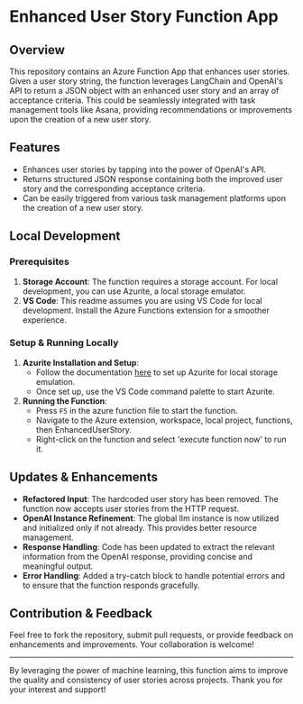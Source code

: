 # Enhanced User Story Function App

## Overview
This repository contains an Azure Function App that enhances user stories. Given a user story string, the function leverages LangChain and OpenAI's API to return a JSON object with an enhanced user story and an array of acceptance criteria. This could be seamlessly integrated with task management tools like Asana, providing recommendations or improvements upon the creation of a new user story.

## Features
- Enhances user stories by tapping into the power of OpenAI's API.
- Returns structured JSON response containing both the improved user story and the corresponding acceptance criteria.
- Can be easily triggered from various task management platforms upon the creation of a new user story.

## Local Development

### Prerequisites

1. **Storage Account**: The function requires a storage account. For local development, you can use Azurite, a local storage emulator.
2. **VS Code**: This readme assumes you are using VS Code for local development. Install the Azure Functions extension for a smoother experience.

### Setup & Running Locally

1. **Azurite Installation and Setup**:
    - Follow the documentation [here](https://learn.microsoft.com/en-us/azure/storage/common/storage-use-azurite?tabs=visual-studio) to set up Azurite for local storage emulation.
    - Once set up, use the VS Code command palette to start Azurite.
2. **Running the Function**:
    - Press `F5` in the azure function file to start the function.
    - Navigate to the Azure extension, workspace, local project, functions, then EnhancedUserStory.
    - Right-click on the function and select 'execute function now' to run it.

## Updates & Enhancements

- **Refactored Input**: The hardcoded user story has been removed. The function now accepts user stories from the HTTP request.
- **OpenAI Instance Refinement**: The global llm instance is now utilized and initialized only if not already. This provides better resource management.
- **Response Handling**: Code has been updated to extract the relevant information from the OpenAI response, providing concise and meaningful output.
- **Error Handling**: Added a try-catch block to handle potential errors and to ensure that the function responds gracefully.

## Contribution & Feedback

Feel free to fork the repository, submit pull requests, or provide feedback on enhancements and improvements. Your collaboration is welcome!

---

By leveraging the power of machine learning, this function aims to improve the quality and consistency of user stories across projects. Thank you for your interest and support!
